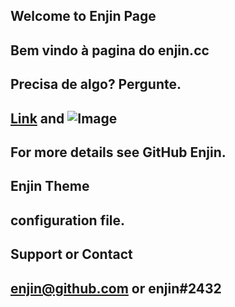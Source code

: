 ## Welcome to Enjin Page

## Bem vindo à pagina do enjin.cc

## Precisa de algo? Pergunte.

## [Link](https://github.com/enjincc/enjincc) and ![Image](https://media.discordapp.net/attachments/432702330115457045/435840621291372556/00001.jpg)
## For more details see GitHub Enjin.

##  Enjin Theme
##  configuration file.

## Support or Contact
## enjin@github.com or enjin#2432
